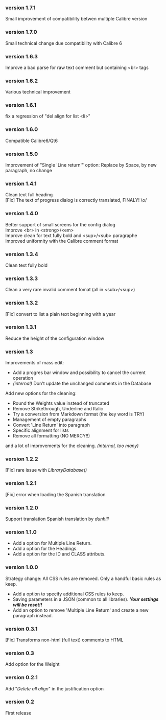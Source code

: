 ### version 1.7.1
Small improvement of compatibility betwen multiple Calibre version

### version 1.7.0
Small technical change due compatibility with Calibre 6

### version 1.6.3
Improve a bad parse for raw text comment but containing \<br\> tags

### version 1.6.2
Various technical improvement

### version 1.6.1
fix a regression of "del align for list \<li\>"

### version 1.6.0
Compatible Calibre6/Qt6

### version 1.5.0
Improvement of "Single 'Line return'" option: Replace by Space, by new paragraph, no change

### version 1.4.1
Clean text full heading<br>
[Fix] The text of progress dialog is correctly translated, FINALY! \o/

### version 1.4.0
Better support of small screens for the config dialog<br>
Improve \<br\> in \<strong\>/<em\><br>
Improve clean for text fully bold and \<sup\>/\<sub\> paragraphe<br>
Improved uniformity with the Calibre comment format

### version 1.3.4
Clean text fully bold

### version 1.3.3
Clean a very rare invalid comment fomat (all in \<sub\>/\<sup\>)

### version 1.3.2
[Fix] convert to list a plain text beginning with a year

### version 1.3.1
Reduce the height of the configuration window

### version 1.3
Improvements of mass edit:
- Add a progres bar window and possibility to cancel the current operation
- *(internal)* Don't update the unchanged comments in the Database

Add new options for the cleaning:
- Round the Weights value instead of truncated
- Remove Strikethrough, Underline and Italic
- Try a conversion from Markdown format (the key word is TRY)
- Management of empty paragraphs
- Convert 'Line Return' into paragraph
- Specific alignment for lists
- Remove all formatting (NO MERCY!!)

and a lot of improvements for the cleaning. *(internal, too many)*

### version 1.2.2
[Fix] rare issue with *LibraryDatabase()*

### version 1.2.1
[Fix] error when loading the Spanish translation 

### version 1.2.0
Support translation
Spanish translation by *dunhill*

### version 1.1.0
- Add a option for Multiple Line Return.
- Add a option for the Headings.
- Add a option for the ID and CLASS attributs.

### version 1.0.0
Strategy change: All CSS rules are removed. Only a handful basic rules as keep.
- Add a option to specify additional CSS rules to keep.
- Saving parameters in a JSON (common to all libraries). ***Your settings will be reset!!***
- Add an option to remove 'Multiple Line Return' and create a new paragraph instead.

### version 0.3.1
[Fix] Transforms non-html (full text) comments to HTML

### version 0.3
Add option for the Weight

### version 0.2.1
Add "*Delete all align*" in the justification option

### version 0.2
First release